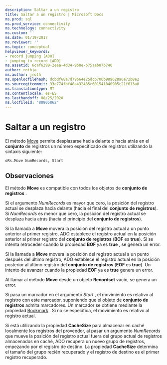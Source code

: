 ```yaml
---
description: Saltar a un registro
title: Saltar a un registro | Microsoft Docs
ms.prod: sql
ms.prod_service: connectivity
ms.technology: connectivity
ms.custom: ''
ms.date: 01/19/2017
ms.reviewer: ''
ms.topic: conceptual
helpviewer_keywords:
- record jumping [ADO]
- jumping to record [ADO]
ms.assetid: 6caf6299-2eea-4d34-9b0e-b75aab07b740
author: rothja
ms.author: jroth
ms.openlocfilehash: dcbdf68a7d79b64e25dcb700b989628a6a72b8e2
ms.sourcegitcommit: 33e774fbf48a432485c601541840905c21f613a0
ms.translationtype: MT
ms.contentlocale: es-ES
ms.lasthandoff: 08/25/2020
ms.locfileid: "88805862"
---
```

# <a name="jumping-to-a-record"></a>Saltar a un registro
El método [Move](../../reference/ado-api/move-method-ado.md) permite desplazarse hacia delante o hacia atrás en el **conjunto** de registros un número especificado de registros utilizando la sintaxis siguiente:  
  
```  
oRs.Move NumRecords, Start  
```  
  
## <a name="remarks"></a>Observaciones  
 El método **Move** es compatible con todos los objetos de **conjunto de registros** .  
  
 Si el argumento *NumRecords* es mayor que cero, la posición del registro actual se desplaza hacia delante (hacia el final del **conjunto de registros**). Si *NumRecords* es menor que cero, la posición del registro actual se desplaza hacia atrás (hacia el principio del **conjunto de registros**).  
  
 Si la llamada a **Move** movera la posición del registro actual a un punto anterior al primer registro, ADO establece el registro actual en la posición anterior al primer registro del **conjunto de registros** (**BOF** es **true**). Si se intenta retroceder cuando la propiedad **BOF** ya es **true** , se genera un error.  
  
 Si la llamada a **Move** movera la posición del registro actual a un punto después del último registro, ADO establece el registro actual en la posición posterior al último registro del **conjunto de registros** (**EOF** es **true**). Un intento de avanzar cuando la propiedad **EOF** ya es **true** genera un error.  
  
 Al llamar al método **Move** desde un objeto **Recordset** vacío, se genera un error.  
  
 Si pasa un marcador en el argumento *Start* , el movimiento es relativo al registro con este marcador, suponiendo que el objeto de **conjunto de registros** admita marcadores. Un marcador se obtiene mediante la propiedad [Bookmark](../../reference/ado-api/bookmark-property-ado.md) . Si no se especifica, el movimiento es relativo al registro actual.  
  
 Si está utilizando la propiedad **CacheSize** para almacenar en caché localmente los registros del proveedor, al pasar un argumento *NumRecords* que mueve la posición del registro actual fuera del grupo actual de registros almacenados en caché, ADO recupera un nuevo grupo de registros, empezando por el registro de destino. La propiedad **CacheSize** determina el tamaño del grupo recién recuperado y el registro de destino es el primer registro recuperado.